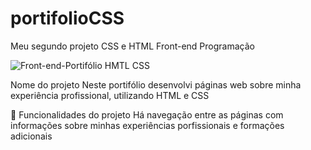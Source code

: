 # portifolioCSS
Meu segundo projeto CSS e HTML
Front-end
Programação

![Front-end-Portifólio HMTL CSS](https://github.com/Ro-ake/portifolioCSS/assets/113948179/ffe97f52-5d13-41de-992f-4c06e9667764)

Nome do projeto
Neste portifólio desenvolvi páginas web sobre minha experiência profissional, utilizando HTML e CSS

🔨 Funcionalidades do projeto
Há navegação entre as páginas com informações sobre minhas experiências porfissionais e formações adicionais

